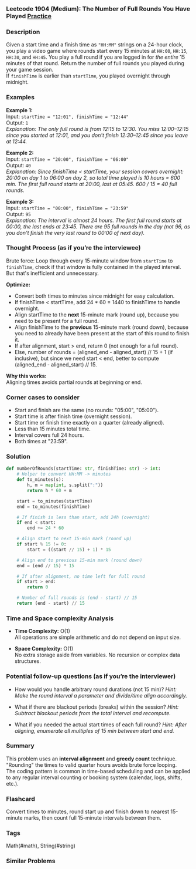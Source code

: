 ### Leetcode 1904 (Medium): The Number of Full Rounds You Have Played [Practice](https://leetcode.com/problems/the-number-of-full-rounds-you-have-played)

### Description  
Given a start time and a finish time as `"HH:MM"` strings on a 24-hour clock, you play a video game where rounds start every 15 minutes at `HH:00`, `HH:15`, `HH:30`, and `HH:45`. You play a full round if you are logged in for *the entire* 15 minutes of that round.
Return the number of full rounds you played during your game session.  
If `finishTime` is earlier than `startTime`, you played overnight through midnight.

### Examples  

**Example 1:**  
Input: `startTime = "12:01", finishTime = "12:44"`  
Output: `1`  
*Explanation: The only full round is from 12:15 to 12:30. You miss 12:00–12:15 since you started at 12:01, and you don't finish 12:30–12:45 since you leave at 12:44.*

**Example 2:**  
Input: `startTime = "20:00", finishTime = "06:00"`  
Output: `40`  
*Explanation: Since finishTime < startTime, your session covers overnight: 20:00 on day 1 to 06:00 on day 2, so total time played is 10 hours = 600 min. The first full round starts at 20:00, last at 05:45. 600 / 15 = 40 full rounds.*

**Example 3:**  
Input: `startTime = "00:00", finishTime = "23:59"`  
Output: `95`  
*Explanation: The interval is almost 24 hours. The first full round starts at 00:00, the last ends at 23:45. There are 95 full rounds in the day (not 96, as you don't finish the very last round to 00:00 of next day).*

### Thought Process (as if you’re the interviewee)  
Brute force: Loop through every 15-minute window from `startTime` to `finishTime`, check if that window is fully contained in the played interval.  
But that's inefficient and unnecessary.

**Optimize:**  
- Convert both times to minutes since midnight for easy calculation.
- If finishTime < startTime, add 24 \* 60 = 1440 to finishTime to handle overnight.
- Align startTime to the **next** 15-minute mark (round up), because you need to be present for a full round.  
- Align finishTime to the **previous** 15-minute mark (round down), because you need to already have been present at the start of this round to finish it.  
- If after alignment, start > end, return 0 (not enough for a full round).
- Else, number of rounds = (aligned_end - aligned_start) // 15 + 1 (if inclusive), but since we need start < end, better to compute (aligned_end - aligned_start) // 15.

**Why this works:**  
Aligning times avoids partial rounds at beginning or end.

### Corner cases to consider  
- Start and finish are the same (no rounds: "05:00", "05:00").
- Start time is after finish time (overnight session).
- Start time or finish time exactly on a quarter (already aligned).
- Less than 15 minutes total time.
- Interval covers full 24 hours.
- Both times at "23:59".

### Solution

```python
def numberOfRounds(startTime: str, finishTime: str) -> int:
    # Helper to convert HH:MM -> minutes
    def to_minutes(s):
        h, m = map(int, s.split(":"))
        return h * 60 + m

    start = to_minutes(startTime)
    end = to_minutes(finishTime)

    # If finish is less than start, add 24h (overnight)
    if end < start:
        end += 24 * 60

    # Align start to next 15-min mark (round up)
    if start % 15 != 0:
        start = ((start // 15) + 1) * 15

    # Align end to previous 15-min mark (round down)
    end = (end // 15) * 15

    # If after alignment, no time left for full round
    if start > end:
        return 0

    # Number of full rounds is (end - start) // 15
    return (end - start) // 15
```

### Time and Space complexity Analysis  

- **Time Complexity:** O(1)  
  All operations are simple arithmetic and do not depend on input size.

- **Space Complexity:** O(1)  
  No extra storage aside from variables. No recursion or complex data structures.

### Potential follow-up questions (as if you’re the interviewer)  

- How would you handle arbitrary round durations (not 15 min)?
  *Hint: Make the round interval a parameter and divide/time align accordingly.*

- What if there are blackout periods (breaks) within the session?
  *Hint: Subtract blackout periods from the total interval and recompute.*

- What if you needed the actual start times of each full round?
  *Hint: After aligning, enumerate all multiples of 15 min between start and end.*

### Summary
This problem uses an **interval alignment** and **greedy count** technique. "Rounding" the times to valid quarter hours avoids brute force looping.  
The coding pattern is common in time-based scheduling and can be applied to any regular interval counting or booking system (calendar, logs, shifts, etc.).


### Flashcard
Convert times to minutes, round start up and finish down to nearest 15-minute marks, then count full 15-minute intervals between them.

### Tags
Math(#math), String(#string)

### Similar Problems
